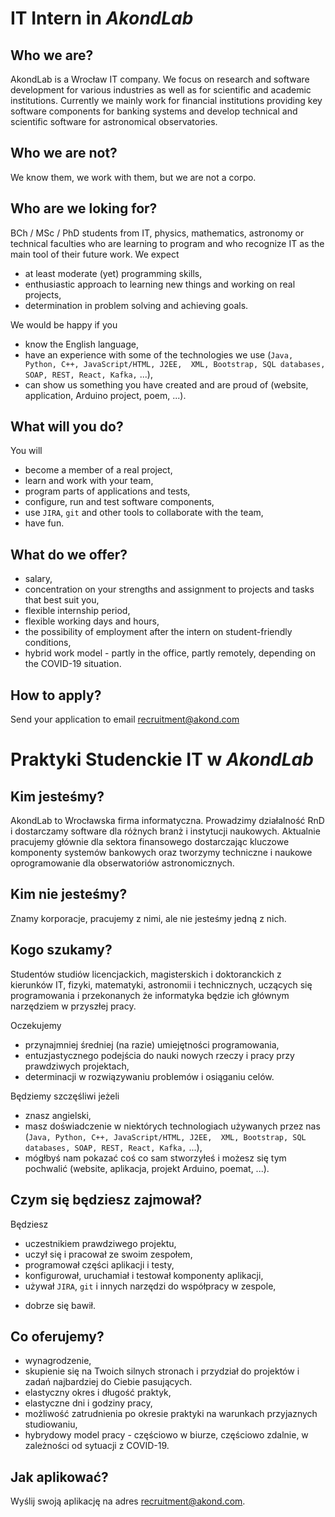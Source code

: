 # IT Intern in  _AkondLab_

## Who we are?

AkondLab is a Wrocław IT company. We focus on research and software development for various industries as well as for scientific and academic institutions.
Currently we mainly work for financial institutions providing key software components for banking systems and develop technical and scientific software for astronomical observatories.

## Who we are not?

We know them, we work with them, but we are not a corpo. 

## Who are we loking for?

BCh / MSc / PhD students from IT, physics, mathematics, astronomy or technical faculties who are learning to program and who recognize IT as the main tool of their future work.
We expect
* at least moderate (yet) programming skills,
* enthusiastic approach to learning new things and working on real projects,
* determination in problem solving and achieving goals.


We would be happy if you
* know the English language,
* have an experience with some of the technologies we use (`Java, Python, C++, JavaScript/HTML, J2EE,  XML, Bootstrap, SQL databases, SOAP, REST, React, Kafka,` ...),
* can show us something you have created and are proud of (website, application, Arduino project, poem, ...).

## What will you do?

You will 
* become a member of a real project,
* learn and work with your team,
* program parts of applications and tests, 
* configure, run and test software components, 
* use `JIRA`, `git` and other tools to collaborate with the team,
* have fun.

## What do we offer?
* salary,
* concentration on your strengths and assignment to projects and tasks that best suit you,
* flexible internship period,
* flexible working days and hours,
* the possibility of employment after the intern on student-friendly conditions,
* hybrid work model - partly in the office, partly remotely, depending on the COVID-19 situation.

## How to apply?
Send your application to email recruitment@akond.com 

# Praktyki Studenckie IT w _AkondLab_

## Kim jesteśmy?

AkondLab to Wrocławska firma informatyczna. Prowadzimy działalność RnD i dostarczamy software dla różnych branż i instytucji naukowych.
Aktualnie pracujemy głównie dla sektora finansowego dostarczając kluczowe komponenty systemów bankowych oraz tworzymy techniczne i naukowe oprogramowanie dla obserwatoriów astronomicznych.

## Kim nie jesteśmy?

Znamy korporacje, pracujemy z nimi, ale nie jesteśmy jedną z nich. 

## Kogo szukamy?

Studentów studiów licencjackich, magisterskich i doktoranckich z kierunków IT, fizyki, matematyki, astronomii i technicznych, uczących się programowania i przekonanych że informatyka będzie ich głównym narzędziem w przyszłej pracy.

Oczekujemy
* przynajmniej średniej (na razie) umiejętności programowania,
* entuzjastycznego podejścia do nauki nowych rzeczy i pracy przy prawdziwych projektach,
* determinacji w rozwiązywaniu problemów i osiąganiu celów.

Będziemy szczęśliwi jeżeli
* znasz angielski,
* masz doświadczenie w niektórych technologiach używanych przez nas (`Java, Python, C++, JavaScript/HTML, J2EE,  XML, Bootstrap, SQL databases, SOAP, REST, React, Kafka,` ...),
* mógłbyś nam pokazać coś co sam stworzyłeś i możesz się tym pochwalić (website, aplikacja, projekt Arduino, poemat, ...).

## Czym się będziesz zajmował?

Będziesz 
* uczestnikiem prawdziwego projektu,
* uczył się i pracował ze swoim zespołem,
* programował części aplikacji i testy, 
* konfigurował, uruchamiał i testował komponenty aplikacji, 
* używał `JIRA`, `git` i innych narzędzi do współpracy w zespole,
- dobrze się bawił.

## Co oferujemy?
* wynagrodzenie,
* skupienie się na Twoich silnych stronach i przydział do projektów i zadań najbardziej do Ciebie pasujących.
* elastyczny okres i długość praktyk,
* elastyczne dni i godziny pracy,
* możliwość zatrudnienia po okresie praktyki na warunkach przyjaznych studiowaniu,
* hybrydowy model pracy - częściowo w biurze, częściowo zdalnie, w zależności od sytuacji z COVID-19.

## Jak aplikować?
Wyślij swoją aplikację na adres recruitment@akond.com.
